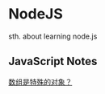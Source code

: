 # NodeJS
sth. about learning node.js

## JavaScript Notes
[数组是特殊的对象？](https://raw.githubusercontent.com/ttyrion/Node.JS/master/doc/JavaScript.md)